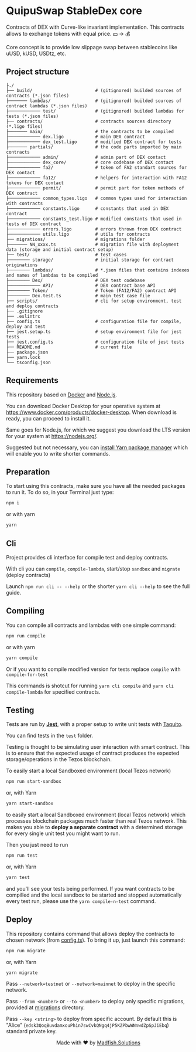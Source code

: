 # QuipuSwap StableDex core

Contracts of DEX with Curve-like invariant implementation. This contracts allows to exchange tokens with equal price.  💵 -> 💰

Core concept is to provide low slippage swap between stablecoins like uUSD, kUSD, USDtz, etc.

## Project structure

```shell
├./
├── build/                        # (gitignored) builded sources of contracts (*.json files)
├─────── lambdas/                 # (gitignored) builded sources of contract lambdas (*.json files)
├──────────── test/               # (gitignored) builded lambdas for tests (*.json files)
├── contracts/                    # contracts sources directory (*.ligo files)
├─────── main/                    # the contracts to be compiled
├──────────── dex.ligo            # main DEX contract
├──────────── dex_test.ligo       # modified DEX contract for tests
├─────── partials/                # the code parts imported by main contracts
├──────────── admin/              # admin part of DEX contact
├──────────── dex_core/           # core codebase of DEX contact
├──────────── fa2/                # token of FA2 standart sources for DEX contact
├──────────── fa12/               # helpers for interaction with FA12 tokens for DEX contact
├──────────── permit/             # permit part for token methods of DEX contract
├──────────── common_types.ligo   # common types used for interaction with contracts
├──────────── constants.ligo      # constants that used in DEX contract
├──────────── constants_test.ligo # modified constants that used in tests of DEX contract
├──────────── errors.ligo         # errors thrown from DEX contract
├──────────── utils.ligo          # utils for contracts
├── migrations/                   # migrations folder
├─────── NN_xxxx.ts               # migration file with deployment data (storage and initial contract setup)
├── test/                         # test cases
├──────── storage/                # initial storage for contract originations
├──────── lambdas/                # *.json files that contains indexes and names of lambdas to be compiled
├──────── Dex/                    # DEX test codebase
├──────────── API/                # DEX contract base API
├──────── Token/                  # Token (FA12/FA2) contract API
├──────── Dex.test.ts             # main test case file
├── scripts/                      # cli for setup environment, test and deploy contracts
├── .gitignore
├── .eslintrc
├── config.ts                     # configuration file for compile, deploy and test
├── jest.setup.ts                 # setup environment file for jest tests
├── jest.config.ts                # configuration file of jest tests
├── README.md                     # current file
├── package.json
├── yarn.lock
└── tsconfig.json

```

## Requirements

This repository based on [Docker](https://www.docker.com) and [Node.js](https://nodejs.org/).

You can download Docker Desktop for your operative system at <https://www.docker.com/products/docker-desktop>. When download is ready, you can proceed to install it.

Same goes for Node.js, for which we suggest you download the LTS version for your system at <https://nodejs.org/>.

Suggested but not necessary, you can [install Yarn package manager](https://yarnpkg.com/getting-started/install) which will enable you to write shorter commands.

## Preparation

To start using this contracts, make sure you have all the needed packages to run it. To do so, in your Terminal just type:

```bash
npm i
```

or with yarn

```bash
yarn
```

## Cli

Project provides cli interface for compile test and deploy contracts.

With cli you can `compile`, `compile-lambda`, start/stop `sandbox` and `migrate` (deploy contracts)

Launch `npm run cli -- --help` or the shorter `yarn cli --help` to see the full guide.

## Compiling

You can compile all contracts and lambdas with one simple command:

```bash
npm run compile
```

or with yarn

```bash
yarn compile
```

Or if you want to compile modified version for tests replace `compile` with `compile-for-test`

This commands is shotcut for running `yarn cli compile` and `yarn cli compile-lambda` for specified contracts.

## Testing

Tests are run by [**Jest**](https://jestjs.io), with a proper setup to write unit tests with [Taquito](https://tezostaquito.io).

You can find tests in the `test` folder.

Testing is thought to be simulating user interaction with smart contract. This is to ensure that the expected usage of contract produces the expexted storage/operations in the Tezos blockchain.

To easily start a local Sandboxed environment (local Tezos network)

```bash
npm run start-sandbox
```

or, with Yarn

```bash
yarn start-sandbox
```

to easily start a local Sandboxed environment (local Tezos network) which processes blockchain packages much faster than real Tezos network. This makes you able to **deploy a separate contract** with a determined storage for every single unit test you might want to run.

Then you just need to run

```bash
npm run test
```

or, with Yarn

```bash
yarn test
```

and you'll see your tests being performed. If you want contracts to be compilled and the local sandbox to be started and stopped automatically every test run, please use the `yarn compile-n-test` command.

## Deploy

This repository contains command that allows deploy the contracts to chosen network (from [config.ts](./config.ts)). To bring it up, just launch this command:

```bash
npm run migrate
```

or, with Yarn

```bash
yarn migrate
```

Pass `--network=testnet` or `--network=mainnet` to deploy in the specific network.

Pass `--from <number>` or `--to <number>` to deploy only specific migrations, provided at [migrations](./migrations) directory.

Pass `--key <string>` to deploy from specific account. By default this is "Alice" (`edsk3QoqBuvdamxouPhin7swCvkQNgq4jP5KZPbwWNnwdZpSpJiEbq`) standard private key.

<p align="center"> Made with ❤️ by <a href=https://www.madfish.solutions>Madfish.Solutions</a>
